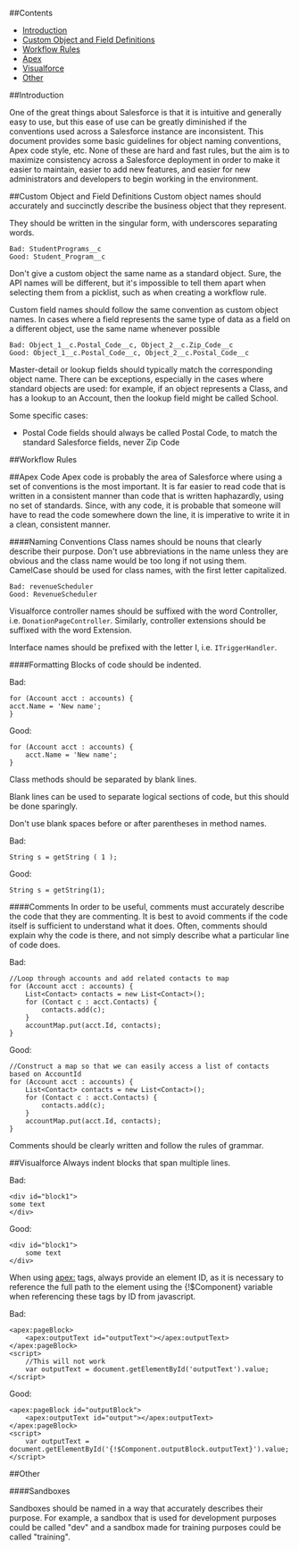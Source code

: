 ##Contents
* [Introduction](#introduction)
* [Custom Object and Field Definitions](#objects)
* [Workflow Rules](#workflow)
* [Apex](#apex)
* [Visualforce](#visualforce)
* [Other](#other)

##<a name="introduction"></a>Introduction

One of the great things about Salesforce is that it is intuitive and generally easy to use, but 
this ease of use can be greatly diminished if the conventions used across a Salesforce instance are inconsistent. 
This document provides some basic guidelines for object naming conventions, Apex code style, etc. 
None of these are hard and fast rules, but the aim is to maximize consistency across a Salesforce deployment 
in order to make it easier to maintain, easier to add new features, and easier for new administrators and 
developers to begin working in the environment. 

##<a name="objects"></a>Custom Object and Field Definitions
Custom object names should accurately and succinctly describe the business object that they represent.

They should be written in the singular form, with underscores separating words.

```
Bad: StudentPrograms__c
Good: Student_Program__c
```

Don't give a custom object the same name as a standard object. Sure, the API names will be different, 
but it's impossible to tell them apart when selecting them from a picklist, such as when creating a workflow rule.

Custom field names should follow the same convention as custom object names. 
In cases where a field represents the same type of data as a field on a different object, 
use the same name whenever possible

```
Bad: Object_1__c.Postal_Code__c, Object_2__c.Zip_Code__c
Good: Object_1__c.Postal_Code__c, Object_2__c.Postal_Code__c
```

Master-detail or lookup fields should typically match the corresponding object name. 
There can be exceptions, especially in the cases where standard objects are used: 
for example, if an object represents a Class, and has a lookup to an Account, then the lookup field might be called School.

Some specific cases:

* Postal Code fields should always be called Postal Code, to match the standard Salesforce fields, never Zip Code

##<a name="workflow"></a>Workflow Rules

##<a name="apex"></a>Apex Code
Apex code is probably the area of Salesforce where using a set of conventions is the most important. 
It is far easier to read code that is written in a consistent manner than code that is written haphazardly, using no set of standards.
Since, with any code, it is probable that someone will have to read the code somewhere down the line, it is imperative to write it in a clean, consistent manner.

####Naming Conventions
Class names should be nouns that clearly describe their purpose. 
Don't use abbreviations in the name unless they are obvious and the class name would be too long if not using them. 
CamelCase should be used for class names, with the first letter capitalized. 

```
Bad: revenueScheduler
Good: RevenueScheduler
```

Visualforce controller names should be suffixed with the word Controller, i.e. `DonationPageController`. 
Similarly, controller extensions should be suffixed with the word Extension. 

Interface names should be prefixed with the letter I, i.e. `ITriggerHandler`.

####Formatting
Blocks of code should be indented.

Bad:
```
for (Account acct : accounts) {
acct.Name = 'New name';
}
```

Good:
```
for (Account acct : accounts) {
    acct.Name = 'New name';
}
```

Class methods should be separated by blank lines. 

Blank lines can be used to separate logical sections of code, but this should be done sparingly.

Don't use blank spaces before or after parentheses in method names.

Bad:
```
String s = getString ( 1 );
```

Good:
```
String s = getString(1);
```



####Comments
In order to be useful, comments must accurately describe the code that they are commenting. It is best to avoid 
comments if the code itself is sufficient to understand what it does. Often, comments should explain 
why the code is there, and not simply describe what a particular line of code does. 

Bad:
```
//Loop through accounts and add related contacts to map
for (Account acct : accounts) {
    List<Contact> contacts = new List<Contact>();
	for (Contact c : acct.Contacts) {
	    contacts.add(c);
	}
	accountMap.put(acct.Id, contacts);
}
```

Good:
```
//Construct a map so that we can easily access a list of contacts based on AccountId
for (Account acct : accounts) {
    List<Contact> contacts = new List<Contact>();
	for (Contact c : acct.Contacts) {
	    contacts.add(c);
	}
	accountMap.put(acct.Id, contacts);
}
```
Comments should be clearly written and follow the rules of grammar.

##<a name="visualforce"></a>Visualforce
Always indent blocks that span multiple lines.

Bad:
```
<div id="block1">
some text
</div>
```

Good:
```
<div id="block1">
    some text
</div>
```

When using <apex:> tags, always provide an element ID, as it is necessary to reference the full path to the element 
using the {!$Component} variable when referencing these tags by ID from javascript.

Bad:
```
<apex:pageBlock>
    <apex:outputText id="outputText"></apex:outputText>
</apex:pageBlock>
<script>
    //This will not work
    var outputText = document.getElementById('outputText').value;
</script>
```

Good:
```
<apex:pageBlock id="outputBlock">
    <apex:outputText id="output"></apex:outputText>
</apex:pageBlock>
<script>
    var outputText = document.getElementById('{!$Component.outputBlock.outputText}').value;
</script>
```

##<a name="other"></a>Other

####Sandboxes

Sandboxes should be named in a way that accurately describes their purpose. 
For example, a sandbox that is used for development purposes could be called "dev" 
and a sandbox made for training purposes could be called "training". 
